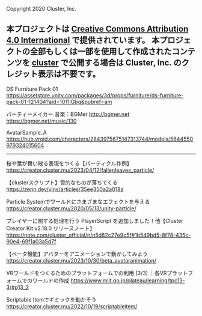Copyright 2020 Cluster, Inc.

本プロジェクトは [Creative Commons Attribution 4.0 International](https://creativecommons.org/licenses/by/4.0/) で提供されています。
本プロジェクトの全部もしくは一部を使用して作成されたコンテンツを [cluster](https://cluster.mu/) で公開する場合は Cluster, Inc. のクレジット表示は不要です。
----

DS Furniture Pack 01
https://assetstore.unity.com/packages/3d/props/furniture/ds-furniture-pack-01-121404?aid=1011lGbg&pubref=am



パーティーメイカー
音楽：BGMer
http://bgmer.net
https://bgmer.net/music/130

AvatarSample_A
https://hub.vroid.com/characters/2843975675147313744/models/5644550979324015604



----

桜や葉が舞い散る表現をつくる【パーティクル作例】
https://creator.cluster.mu/2023/04/12/fallenleaves_particle/

【clusterスクリプト】雪的なものが落ちてくる
https://zenn.dev/vins/articles/35ee350a2a018a

Particle Systemでワールドにさまざまなエフェクトを与える
https://creator.cluster.mu/2020/05/13/unity-particle/

プレイヤーに関する処理を行う PlayerScript を追加しました！他【Cluster Creator Kit v2.18.0 リリースノート】
https://note.com/cluster_official/n/n5d82c27e9c5f#1b549bd5-8f78-435c-90e4-69f1a03a5d7f

【ベータ機能】アバターをアニメーションで動かしてみよう
https://creator.cluster.mu/2023/10/30/beta_avataranimation/

VRワールドをつくるためのプラットフォームでの利用 [3/3] ｜各VRプラットフォームでのワールドの作成
https://www.mlit.go.jp/plateau/learning/tpc13-3/#p13_2

Scriptable Itemでギミックを動かそう
https://creator.cluster.mu/2022/10/19/scriptableitem/
